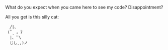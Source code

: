 What do you expect when you came here to see my code?
Disappointment?

All you get is this silly cat:
```
  ╱|、
 (˚ˎ 。7
  |、˜〵
  じしˍ,)ノ
```

<!--
**Zexyp/Zexyp** is a ✨ _special_ ✨ repository because its `README.md` (this file) appears on your GitHub profile.

Here are some ideas to get you started:

- 🔭 I’m currently working on ...
- 🌱 I’m currently learning ...
- 👯 I’m looking to collaborate on ...
- 🤔 I’m looking for help with ...
- 💬 Ask me about ...
- 📫 How to reach me: ...
- 😄 Pronouns: ...
- ⚡ Fun fact: ...
-->
